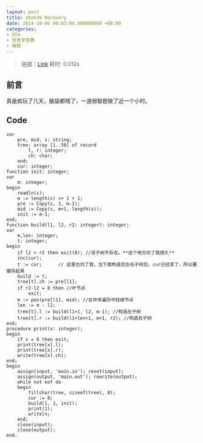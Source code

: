 ```yaml
---
layout: post
title: UVa536 Recovery
date: 2014-10-06 00:03:04.000000000 +08:00
categories:
- UVa
- 信息学竞赛
- 编程
---
```

<blockquote>
<p>链接：<a href="http://uva.onlinejudge.org/index.php?option=com_onlinejudge&amp;Itemid=8&amp;category=7&amp;page=show_problem&amp;problem=477">Link</a> 耗时: 0.012s</p>
</blockquote>
<h2>前言</h2>
<p>真是疯玩了几天，脑袋都残了，一道弱智题做了近一个小时。</p>
<h2>Code</h2>
<pre><code>var
    pre, mid, s: string;
    tree: array [1..50] of record
        l, r: integer;
        ch: char;
    end;
    cur: integer;
function init: integer;
var
    m: integer;
begin
    readln(s);
    m := length(s) &gt;&gt; 1 + 1;
    pre := Copy(s, 1, m-1);
    mid := Copy(s, m+1, length(s));
    init := m-1;
end;
function build(l1, l2, r2: integer): integer;
var
    m,len: integer;
    t: integer;
begin
    if l2 &gt; r2 then exit(0); //该子树不存在。**这个地方坑了我很久**
    inc(cur);
    t := cur;      // 这里也坑了我，当下面构造完左右子树后，cur已经变了，所以要缓存起来
    build := t;  
    tree[t].ch := pre[l1]; 
    if r2-l2 = 0 then //叶节点
        exit;
    m := pos(pre[l1], mid); //在中序遍历中找根节点
    len := m - l2;
    tree[t].l := build(l1+1, l2, m-1); //构造左子树
    tree[t].r := build(l1+len+1, m+1, r2); //构造右子树
end;
procedure print(x: integer);
begin
    if x = 0 then exit;
    print(tree[x].l);
    print(tree[x].r);
    write(tree[x].ch);
end;
begin
    assign(input, 'main.in'); reset(input);
    assign(output, 'main.out'); rewrite(output);
    while not eof do
    begin
        fillchar(tree, sizeof(tree), 0);
        cur := 0;
        build(1, 1, init);
        print(1);
        writeln;
    end;
    close(input);
    close(output);
end.
</code></pre>
